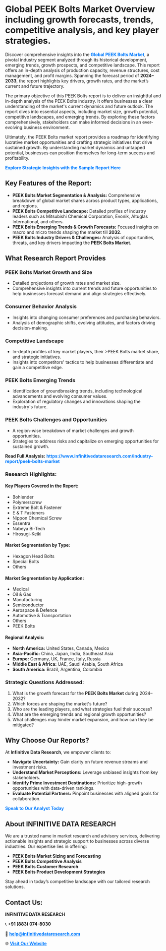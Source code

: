 <h1>Global PEEK Bolts Market Overview including growth forecasts, trends, competitive analysis, and key player strategies.</h1>
<p>
Discover comprehensive insights into the 
<a href="https://www.infinitivedataresearch.com/industry-report/peek-bolts-market" rel="dofollow" style="color: #007BFF; text-decoration: none;"><strong>Global PEEK Bolts Market</strong></a>, a pivotal industry segment analyzed through its historical development, emerging trends, growth prospects, and competitive landscape. This report offers an in-depth analysis of production capacity, revenue structures, cost management, and profit margins. Spanning the forecast period of <strong>2024–2033</strong>, the report highlights key drivers, growth rates, and the market’s current and future trajectory.
</p>
<p>
The primary objective of this PEEK Bolts report is to deliver an insightful and in-depth analysis of the PEEK Bolts industry. It offers businesses a clear understanding of the market's current dynamics and future outlook. The report dives into essential aspects, including market size, growth potential, competitive landscapes, and emerging trends. By exploring these factors comprehensively, stakeholders can make informed decisions in an ever-evolving business environment.
</p>
<p>
Ultimately, the PEEK Bolts market report provides a roadmap for identifying lucrative market opportunities and crafting strategic initiatives that drive sustained growth. By understanding market dynamics and untapped potential, businesses can position themselves for long-term success and profitability.
</p>
<p>
<a href="https://www.infinitivedataresearch.com/request-sample/reportId=111807" style="color: #007BFF; text-decoration: none;"><strong>Explore Strategic Insights with the Sample Report Here</strong></a>
</p>

<h2>Key Features of the Report:</h2>
<ul>
<li><strong>PEEK Bolts Market Segmentation & Analysis:</strong> Comprehensive breakdown of global market shares across product types, applications, and regions.</li>
<li><strong>PEEK Bolts Competitive Landscape:</strong> Detailed profiles of industry leaders such as Mitsubishi Chemical Corporation, Evonik, Altuglas International, and others.</li>
<li><strong>PEEK Bolts Emerging Trends & Growth Forecasts:</strong> Focused insights on macro and micro trends shaping the market till <strong>2032</strong>.</li>
<li><strong>PEEK Bolts Industry Drivers & Challenges:</strong> Analysis of opportunities, threats, and key drivers impacting the <strong>PEEK Bolts Market</strong>.</li>
</ul>

<h2>What Research Report Provides</h2>
<h3>PEEK Bolts Market Growth and Size</h3>
<ul>
<li>Detailed projections of growth rates and market size.</li>
<li>Comprehensive insights into current trends and future opportunities to help businesses forecast demand and align strategies effectively.</li>
</ul>

<h3>Consumer Behavior Analysis</h3>
<ul>
<li>Insights into changing consumer preferences and purchasing behaviors.</li>
<li>Analysis of demographic shifts, evolving attitudes, and factors driving decision-making.</li>
</ul>

<h3>Competitive Landscape</h3>
<ul>
<li>In-depth profiles of key market players, their >PEEK Bolts market share, and strategic initiatives.</li>
<li>Insights into competitors' tactics to help businesses differentiate and gain a competitive edge.</li>
</ul>

<h3>PEEK Bolts Emerging Trends</h3>
<ul>
<li>Identification of groundbreaking trends, including technological advancements and evolving consumer values.</li>
<li>Exploration of regulatory changes and innovations shaping the industry's future.</li>
</ul>

<h3>PEEK Bolts Challenges and Opportunities</h3>
<ul>
<li>A region-wise breakdown of market challenges and growth opportunities.</li>
<li>Strategies to address risks and capitalize on emerging opportunities for sustained growth.</li>
</ul>
<p><strong>Read Full Analysis:</strong> <a href="https://www.infinitivedataresearch.com/industry-report/peek-bolts-market" rel="dofollow" style="color: #007BFF; text-decoration: none;"><strong>https://www.infinitivedataresearch.com/industry-report/peek-bolts-market</strong></a></p>
<h3>Research Highlights:</h3>
<h4>Key Players Covered in the Report:</h4>
<ul><li>Bohlender</li><li>Polymerscrew</li><li>Extreme Bolt &amp; Fastener</li><li>E &amp; T Fasteners</li><li>Nippon Chemical Screw</li><li>Essentra</li><li>Nabeya Bi-Tech</li><li>Hirosugi-Keiki</li></ul>
<h4>Market Segmentation by Type:</h4>
<ul><li>Hexagon Head Bolts</li><li>Special Bolts</li><li>Others</li></ul>
<h4>Market Segmentation by Application:</h4>
<ul><li>Medical</li><li>Oil &amp; Gas</li><li>Manufacturing</li><li>Semiconductor</li><li>Aerospace &amp; Defence</li><li>Automotive &amp; Transportation</li><li>Others</li><li>PEEK Bolts</li></ul>

<h4>Regional Analysis:</h4>
<ul>
<li><strong>North America:</strong> United States, Canada, Mexico</li>
<li><strong>Asia-Pacific:</strong> China, Japan, India, Southeast Asia</li>
<li><strong>Europe:</strong> Germany, UK, France, Italy, Russia</li>
<li><strong>Middle East & Africa:</strong> UAE, Saudi Arabia, South Africa</li>
<li><strong>South America:</strong> Brazil, Argentina, Colombia</li>
</ul>

<h3>Strategic Questions Addressed:</h3>
<ol>
<li>What is the growth forecast for the <strong>PEEK Bolts Market</strong> during 2024–2032?</li>
<li>Which forces are shaping the market's future?</li>
<li>Who are the leading players, and what strategies fuel their success?</li>
<li>What are the emerging trends and regional growth opportunities?</li>
<li>What challenges may hinder market expansion, and how can they be mitigated?</li>
</ol>

<h2>Why Choose Our Reports?</h2>
<p>At <strong>Infinitive Data Research</strong>, we empower clients to:</p>
<ul>
<li><strong>Navigate Uncertainty:</strong> Gain clarity on future revenue streams and investment risks.</li>
<li><strong>Understand Market Perceptions:</strong> Leverage unbiased insights from key stakeholders.</li>
<li><strong>Identify Prime Investment Destinations:</strong> Prioritize high-growth opportunities with data-driven rankings.</li>
<li><strong>Evaluate Potential Partners:</strong> Pinpoint businesses with aligned goals for collaboration.</li>
</ul>
<p><a href="https://www.infinitivedataresearch.com/industry-report/peek-bolts-market" rel="dofollow" style="color: #007BFF; text-decoration: none;"><strong>Speak to Our Analyst Today</strong></a></p>

<h2>About INFINITIVE DATA RESEARCH</h2>
<p>We are a trusted name in market research and advisory services, delivering actionable insights and strategic support to businesses across diverse industries. Our expertise lies in offering:</p>
<ul>
<li><strong>PEEK Bolts Market Sizing and Forecasting</strong></li>
<li><strong>PEEK Bolts Competitive Analysis</strong></li>
<li><strong>PEEK Bolts Customer Research</strong></li>
<li><strong>PEEK Bolts Product Development Strategies</strong></li>
</ul>
<p>Stay ahead in today’s competitive landscape with our tailored research solutions.</p>

<h2>Contact Us:</h2>
<p><strong>INFINITIVE DATA RESEARCH</strong></p>
<p>📞 <strong>+91 (883) 074-8030</strong></p>
<p>📧 <strong><a href="mailto:help@infinitivedataresearch.com" style="color: #007BFF;">help@infinitivedataresearch.com</a></strong></p>
<p>🌐 <strong><a href="https://www.infinitivedataresearch.com" rel="dofollow" style="color: #007BFF;">Visit Our Website</a></strong></p>